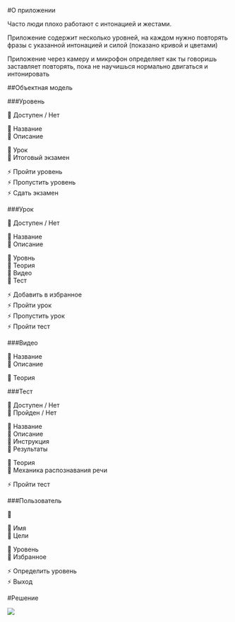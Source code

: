 #О приложении

Часто люди плохо работают с интонацией и жестами.

Приложение содержит несколько уровней, на каждом нужно повторять фразы с указанной интонацией и силой (показано кривой и цветами) 

Приложение через камеру и микрофон определяет как ты говоришь заставляет повторять, пока не научишься нормально двигаться и интонировать

##Объектная модель

###Уровень

🚥 Доступен /  Нет<br>

🔸 Название<br>
🔸 Описание<br>

🔶 Урок<br>
🔶 Итоговый экзамен

⚡️ Пройти уровень<br>
⚡️ Пропустить уровень<br>
⚡️ Сдать экзамен<br>

###Урок

🚥 Доступен /  Нет<br>

🔸 Название<br>
🔸 Описание<br>

🔶 Уровнь<br>
🔶 Теория<br>
🔶 Видео<br>
🔶 Тест<br>

⚡️ Добавить в избранное<br>
⚡️ Пройти урок<br>
⚡️ Пропустить урок<br>
⚡️ Пройти тест<br>


###Видео

🔸 Название<br>
🔸 Описание<br>

🔶 Теория<br>

###Тест

🚥 Доступен /  Нет<br>
🚥 Пройден /  Нет<br>

🔸 Название<br>
🔸 Описание<br>
🔸 Инструкция<br>
🔸 Результаты<br>

🔶 Теория<br>
🔶 Механика распознавания речи<br>

⚡️ Пройти тест<br>

###Пользователь

🚥 <br>

🔸 Имя<br>
🔸 Цели<br>

🔶  Уровень<br>
🔶  Избранное<br>

⚡️ Определить уровень<br>
⚡️ Выход<br>

#Решение

![](../.png)
